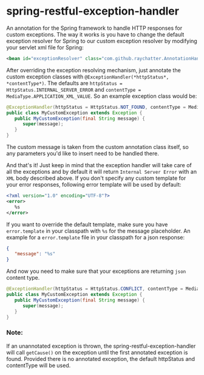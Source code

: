 # spring-restful-exception-handler

An annotation for the Spring framework to handle HTTP responses for custom exceptions. The way it works is you have to change the default exception resolver for Spring to our custom exception resolver by modifying your servlet xml file for Spring:

```xml
<bean id="exceptionResolver" class="com.github.raychatter.AnnotationHandler" />
```

After overriding the exception resolving mechanism, just annotate the custom exception classes with `@ExceptionHandler(*httpStatus*, *contentType*)`. The defaults are `httpStatus = HttpStatus.INTERNAL_SERVER_ERROR` and `contentType = MediaType.APPLICATION_XML_VALUE`. So an example exception class would be:

```java
@ExceptionHandler(httpStatus = HttpStatus.NOT_FOUND, contentType = MediaType.APPLICATION_XML_VALUE)
public class MyCustomException extends Exception {
   public MyCustomException(final String message) {
      super(message);
   }
}
```

The custom message is taken from the custom annotation class itself, so any parameters you'd like to insert need to be handled there.

And that's it! Just keep in mind that the exception handler will take care of all the exceptions and by default it will return `Internal Server Error` with an `XML` body described above. If you don't specify any custom template for your error responses, following error template will be used by default:

```xml
<?xml version="1.0" encoding="UTF-8"?>
<error>
   %s
</error>
```

If you want to override the default template, make sure you have `error.template` in your classpath with `%s` for the message placeholder. An example for a `error.template` file in your classpath for a json response:

```json
{
   "message": "%s"
}
```

And now you need to make sure that your exceptions are returning `json` content type.

```java
@ExceptionHandler(httpStatus = HttpStatus.CONFLICT, contentType = MediaType.APPLICATION_JSON_VALUE)
public class MyCustomException extends Exception {
   public MyCustomException(final String message) {
      super(message);
   }
}
```

### Note:

If an unannotated exception is thrown, the spring-restful-exception-handler will call `getCause()` on the exception until the first annotated exception is found. Provided there is no annotated exception, the default httpStatus and contentType will be used.
